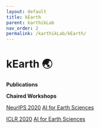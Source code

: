```yaml
---
layout: default
title: kEarth
parent: karthikLab
nav_order: 2
permalink: /karthikLab/kEarth/
---
```


# kEarth 🌏

**Publications**

**Chaired Workshops**

[NeurIPS 2020](https://neurips.cc/virtual/2020/workshop/16105)
[AI for Earth Sciences](https://ai4earthscience.github.io/neurips-2020-workshop/)

[ICLR 2020]([https://neurips.cc/virtual/2020/workshop/16105](https://iclr.cc/virtual_2020/workshops_3.html))
[AI for Earth Sciences](https://ai4earthscience.github.io/neurips-2020-workshop/)


